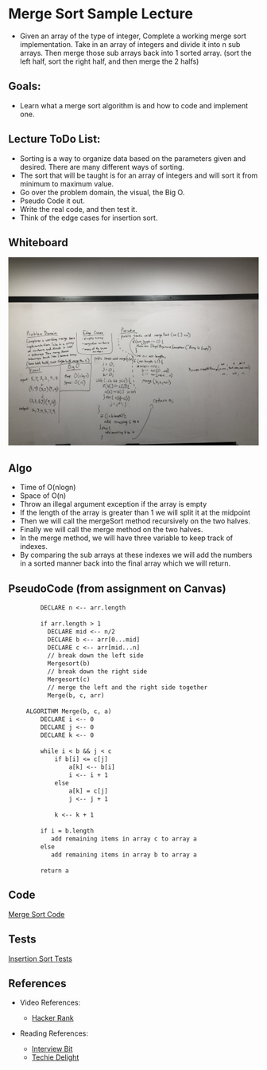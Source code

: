 # Merge Sort Sample Lecture
- Given an array of the type of integer, Complete a working merge sort implementation. Take in an
array of integers and divide it into n sub arrays. Then merge those sub arrays back into 1 sorted array.
(sort the left half, sort the right half, and then merge the 2 halfs)

## Goals:
- Learn what a merge sort algorithm is and how to code and implement one.

## Lecture ToDo List:
- Sorting is a way to organize data based on the parameters given and desired. There are many different ways of sorting.
- The sort that will be taught is for an array of integers and will sort it from minimum to maximum value.
- Go over the problem domain, the visual, the Big O.
- Pseudo Code it out.
- Write the real code, and then test it.
- Think of the edge cases for insertion sort.

## Whiteboard
![](../img/mergeSort.jpeg)

## Algo
- Time of O(nlogn)
- Space of O(n)
- Throw an illegal argument exception if the array is empty
- If the length of the array is greater than 1 we will split it at the midpoint
- Then we will call the mergeSort method recursively on the two halves.
- Finally we will call the merge method on the two halves.
- In the merge method, we will have three variable to keep track of indexes. 
- By comparing the sub arrays at these indexes we will add the numbers in a sorted manner back into the 
final array which we will return. 

## PseudoCode (from assignment on Canvas)
```  ALGORITHM Mergesort(arr)
         DECLARE n <-- arr.length
                
         if arr.length > 1
           DECLARE mid <-- n/2
           DECLARE b <-- arr[0...mid]
           DECLARE c <-- arr[mid...n]
           // break down the left side
           Mergesort(b)
           // break down the right side
           Mergesort(c)
           // merge the left and the right side together
           Merge(b, c, arr)
     
     ALGORITHM Merge(b, c, a)
         DECLARE i <-- 0
         DECLARE j <-- 0
         DECLARE k <-- 0
     
         while i < b && j < c
             if b[i] <= c[j]
                 a[k] <-- b[i]
                 i <-- i + 1
             else
                 a[k] = c[j]
                 j <-- j + 1
                 
             k <-- k + 1
     
         if i = b.length
            add remaining items in array c to array a
         else
            add remaining items in array b to array a
            
         return a
   ```

## Code
[Merge Sort Code](../../src/main/java/Java/MergeSort/MergeSort.java)

## Tests
[Insertion Sort Tests](../../src/test/java/Java/MergeSort/MergeSortTest.java)

## References
- Video References:
  - [Hacker Rank](https://www.youtube.com/watch?v=KF2j-9iSf4Q)
  
- Reading References:
  - [Interview Bit](https://www.interviewbit.com/tutorial/merge-sort-algorithm/)
  - [Techie Delight](https://www.techiedelight.com/merge-sort/)
